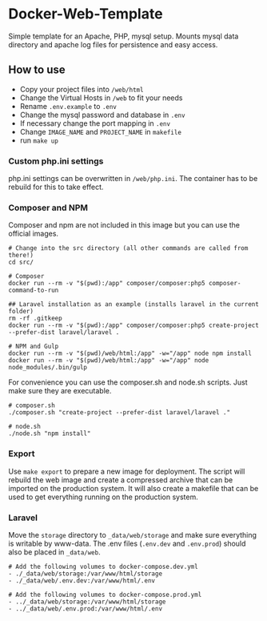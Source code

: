 # Docker-Web-Template

Simple template for an Apache, PHP, mysql setup. Mounts mysql data directory and apache log files for persistence and easy access.

## How to use

- Copy your project files into ```/web/html```
- Change the Virtual Hosts in ```/web``` to fit your needs
- Rename ```.env.example``` to ```.env```
- Change the mysql password and database in ```.env```
- If necessary change the port mapping in ```.env```
- Change ```IMAGE_NAME``` and ```PROJECT_NAME``` in ```makefile```
- run ```make up```

### Custom php.ini settings
php.ini settings can be overwritten in ```/web/php.ini```. The container has to be rebuild for this to take effect.

### Composer and NPM

Composer and npm are not included in this image but you can use the official images.

```
# Change into the src directory (all other commands are called from there!)
cd src/

# Composer
docker run --rm -v "$(pwd):/app" composer/composer:php5 composer-command-to-run

## Laravel installation as an example (installs laravel in the current folder)
rm -rf .gitkeep
docker run --rm -v "$(pwd):/app" composer/composer:php5 create-project --prefer-dist laravel/laravel .

# NPM and Gulp
docker run --rm -v "$(pwd)/web/html:/app" -w="/app" node npm install
docker run --rm -v "$(pwd)/web/html:/app" -w="/app" node node_modules/.bin/gulp
```

For convenience you can use the composer.sh and node.sh scripts. Just make sure they are executable.

```
# composer.sh
./composer.sh "create-project --prefer-dist laravel/laravel ."

# node.sh
./node.sh "npm install"
```

### Export

Use ```make export``` to prepare a new image for deployment. The script will rebuild the web image and create a compressed archive that can be imported on the production system. It will also create a makefile that can be used to get everything running on the production system.

### Laravel

Move the ```storage``` directory to ```_data/web/storage``` and make sure everything is writable by www-data. The .env files (```.env.dev``` and ```.env.prod```) should also be placed in ```_data/web```.

```
# Add the following volumes to docker-compose.dev.yml
- ./_data/web/storage:/var/www/html/storage
- ./_data/web/.env.dev:/var/www/html/.env

# Add the following volumes to docker-compose.prod.yml
- ../_data/web/storage:/var/www/html/storage
- ../_data/web/.env.prod:/var/www/html/.env
```
